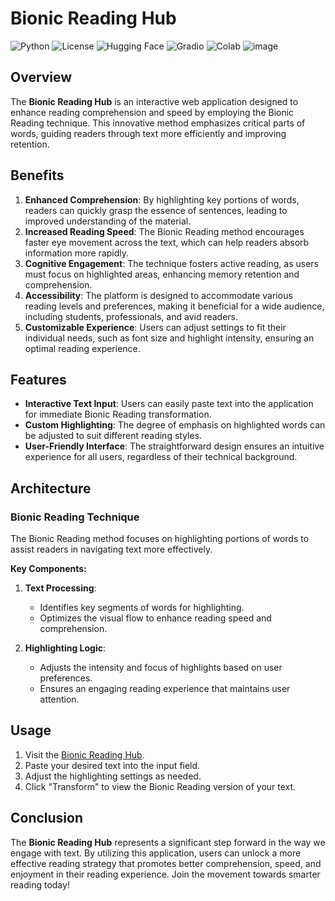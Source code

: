 # Bionic Reading Hub

![Python](https://img.shields.io/badge/Python-3.7%2B-FF7F50?style=for-the-badge&logo=python)
![License](https://img.shields.io/badge/License-MIT-1E90FF?style=for-the-badge)
![Hugging Face](https://img.shields.io/badge/Powered%20by-Hugging%20Face-FFD700?style=for-the-badge&logo=huggingface)
![Gradio](https://img.shields.io/badge/Gradio-2.0%2B-32CD32?style=for-the-badge&logo=gradio)
![Colab](https://img.shields.io/badge/Google-Colab-FF69B4?style=for-the-badge&logo=googlecolab)
![image](https://github.com/user-attachments/assets/d54bf201-db3f-420f-a7d7-29d518473cdd)

## Overview
The **Bionic Reading Hub** is an interactive web application designed to enhance reading comprehension and speed by employing the Bionic Reading technique. This innovative method emphasizes critical parts of words, guiding readers through text more efficiently and improving retention.

## Benefits
1. **Enhanced Comprehension**: By highlighting key portions of words, readers can quickly grasp the essence of sentences, leading to improved understanding of the material.
2. **Increased Reading Speed**: The Bionic Reading method encourages faster eye movement across the text, which can help readers absorb information more rapidly.
3. **Cognitive Engagement**: The technique fosters active reading, as users must focus on highlighted areas, enhancing memory retention and comprehension.
4. **Accessibility**: The platform is designed to accommodate various reading levels and preferences, making it beneficial for a wide audience, including students, professionals, and avid readers.
5. **Customizable Experience**: Users can adjust settings to fit their individual needs, such as font size and highlight intensity, ensuring an optimal reading experience.

## Features
- **Interactive Text Input**: Users can easily paste text into the application for immediate Bionic Reading transformation.
- **Custom Highlighting**: The degree of emphasis on highlighted words can be adjusted to suit different reading styles.
- **User-Friendly Interface**: The straightforward design ensures an intuitive experience for all users, regardless of their technical background.

## Architecture
### Bionic Reading Technique
The Bionic Reading method focuses on highlighting portions of words to assist readers in navigating text more effectively.


**Key Components:**
1. **Text Processing**:
   - Identifies key segments of words for highlighting.
   - Optimizes the visual flow to enhance reading speed and comprehension.

2. **Highlighting Logic**:
   - Adjusts the intensity and focus of highlights based on user preferences.
   - Ensures an engaging reading experience that maintains user attention.

## Usage
1. Visit the [Bionic Reading Hub](https://huggingface.co/spaces/Sanshruth/Bionic_Reading_Hub).
2. Paste your desired text into the input field.
3. Adjust the highlighting settings as needed.
4. Click "Transform" to view the Bionic Reading version of your text.

## Conclusion
The **Bionic Reading Hub** represents a significant step forward in the way we engage with text. By utilizing this application, users can unlock a more effective reading strategy that promotes better comprehension, speed, and enjoyment in their reading experience. Join the movement towards smarter reading today!
